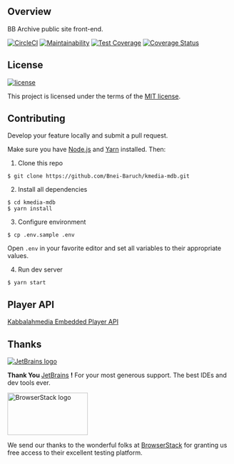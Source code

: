 ## Overview

BB Archive public site front-end.

[![CircleCI](https://circleci.com/gh/Bnei-Baruch/kmedia-mdb.svg?style=shield&circle-token=eca42e6b560ebed2a45ee2c737457c1006ff4a59)](https://circleci.com/gh/Bnei-Baruch/kmedia-mdb)
[![Maintainability](https://api.codeclimate.com/v1/badges/0be642c3213449758fb2/maintainability)](https://codeclimate.com/github/Bnei-Baruch/kmedia-mdb/maintainability)
[![Test Coverage](https://api.codeclimate.com/v1/badges/0be642c3213449758fb2/test_coverage)](https://codeclimate.com/github/Bnei-Baruch/kmedia-mdb/test_coverage)
[![Coverage Status](https://coveralls.io/repos/github/Bnei-Baruch/kmedia-mdb/badge.svg?branch=master)](https://coveralls.io/github/Bnei-Baruch/kmedia-mdb?branch=master)

## License
   [![license](https://img.shields.io/badge/license-MIT-green.svg)](https://github.com/Bnei-Baruch/kmedia-mdb/blob/master/LICENSE)
           
   This project is licensed under the terms of the [MIT license](/LICENSE.md).

## Contributing

Develop your feature locally and submit a pull request.

Make sure you have [Node.js](https://nodejs.org) and [Yarn](https://yarnpkg.com/) installed. Then:

1. Clone this repo
```shell
$ git clone https://github.com/Bnei-Baruch/kmedia-mdb.git
```

2. Install all dependencies
```shell
$ cd kmedia-mdb
$ yarn install
```

3. Configure environment
```shell
$ cp .env.sample .env
```
Open `.env` in your favorite editor and set all variables to their appropriate values.


4. Run dev server
```shell
$ yarn start
```

## Player API
[Kabbalahmedia Embedded Player API](public/KMedia%20Player%20Api.pdf)
## Thanks


<a href="https://www.jetbrains.com" target="_blank" title="JetBrains">
<img alt="JetBrains logo" src="https://cdn.rawgit.com/JetBrains/logos/706c8cc4/web/jetbrains/jetbrains-variant-3.svg">
</a>

<strong>Thank You </strong> [JetBrains](https://www.jetbrains.com) **!** 
For your most generous support. The best IDEs and dev tools ever.


<a href="https://www.browserstack.com" target="_blank" title="BrowserStack">
<img alt="BrowserStack logo" src="https://www.browserstack.com/images/layout/browserstack-logo-600x315.png" width="180" height="95">
</a>

We send our thanks to the wonderful folks at [BrowserStack](https://www.browserstack.com) for granting us free access to their excellent testing platform.


